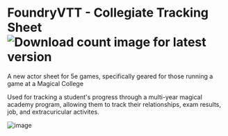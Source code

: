 # FoundryVTT - Collegiate Tracking Sheet ![Download count image for latest version](https://img.shields.io/github/downloads/OtherwiseJunk/FoundryVTT-Collegiate-Tracking-Sheet/v1.0.3/total.png "Download count for version v1.0.3")

A new actor sheet for 5e games, specifically geared for those running a game at a Magical College

Used for tracking a student's progress through a multi-year magical academy program, allowing them to track their relationships, exam results, job, and extracuricular activites.

![image](https://github.com/OtherwiseJunk/FoundryVTT-Collegiate-Tracking-Sheet/assets/4574230/77626223-e3e2-474e-b1e0-5a199ce7cd8e)
